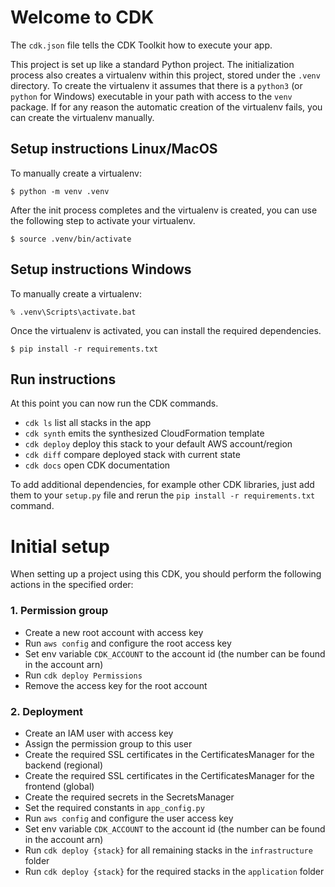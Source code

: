 
# Welcome to CDK

The `cdk.json` file tells the CDK Toolkit how to execute your app.

This project is set up like a standard Python project.  The initialization
process also creates a virtualenv within this project, stored under the `.venv`
directory.  To create the virtualenv it assumes that there is a `python3`
(or `python` for Windows) executable in your path with access to the `venv`
package. If for any reason the automatic creation of the virtualenv fails,
you can create the virtualenv manually.

## Setup instructions Linux/MacOS

To manually create a virtualenv:

```
$ python -m venv .venv
```

After the init process completes and the virtualenv is created, you can use the following
step to activate your virtualenv.

```
$ source .venv/bin/activate
```

## Setup instructions Windows

To manually create a virtualenv:

```
% .venv\Scripts\activate.bat
```

Once the virtualenv is activated, you can install the required dependencies.

```
$ pip install -r requirements.txt
```

## Run instructions

At this point you can now run the CDK commands.

* `cdk ls`          list all stacks in the app
* `cdk synth`       emits the synthesized CloudFormation template
* `cdk deploy`      deploy this stack to your default AWS account/region
* `cdk diff`        compare deployed stack with current state
* `cdk docs`        open CDK documentation

To add additional dependencies, for example other CDK libraries, just add
them to your `setup.py` file and rerun the `pip install -r requirements.txt`
command.

# Initial setup

When setting up a project using this CDK, you should perform the following actions in the specified order:

### 1. Permission group

- Create a new root account with access key
- Run `aws config` and configure the root access key
- Set env variable `CDK_ACCOUNT` to the account id (the number can be found in the account arn)
- Run `cdk deploy Permissions`
- Remove the access key for the root account

### 2. Deployment

- Create an IAM user with access key
- Assign the permission group to this user
- Create the required SSL certificates in the CertificatesManager for the backend (regional)
- Create the required SSL certificates in the CertificatesManager for the frontend (global)
- Create the required secrets in the SecretsManager
- Set the required constants in `app_config.py`
- Run `aws config` and configure the user access key
- Set env variable `CDK_ACCOUNT` to the account id (the number can be found in the account arn)
- Run `cdk deploy {stack}` for all remaining stacks in the `infrastructure` folder
- Run `cdk deploy {stack}` for the required stacks in the `application` folder

